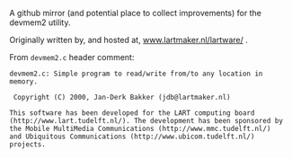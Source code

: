 A github mirror (and potential place to collect improvements)
for the devmem2 utility.

Originally written by, and hosted at, www.lartmaker.nl/lartware/ .

From `devmem2.c` header comment:

```
devmem2.c: Simple program to read/write from/to any location in memory.

 Copyright (C) 2000, Jan-Derk Bakker (jdb@lartmaker.nl)

This software has been developed for the LART computing board
(http://www.lart.tudelft.nl/). The development has been sponsored by
the Mobile MultiMedia Communications (http://www.mmc.tudelft.nl/)
and Ubiquitous Communications (http://www.ubicom.tudelft.nl/)
projects.
```

